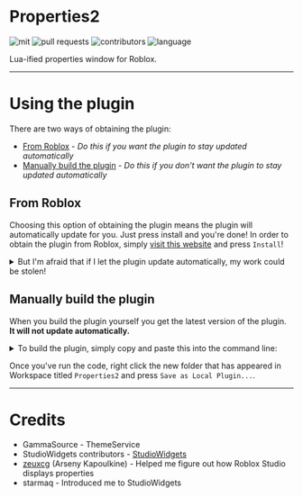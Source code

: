 # Properties2
![mit](https://img.shields.io/github/license/MrSprinkleToes/Properties2?color=b) ![pull requests](https://img.shields.io/github/issues-pr/MrSprinkleToes/Properties2) ![contributors](https://img.shields.io/github/contributors/MrSprinkleToes/Properties2) ![language](https://img.shields.io/github/languages/top/MrSprinkleToes/Properties2)

Lua-ified properties window for Roblox.
___
# Using the plugin
There are two ways of obtaining the plugin:
- [From Roblox](#from-roblox) - *Do this if you want the plugin to stay updated automatically*
- [Manually build the plugin](#manually-build-the-plugin) - *Do this if you don't want the plugin to stay updated automatically*
## From Roblox
Choosing this option of obtaining the plugin means the plugin will automatically update for you. Just press install and you're done!
In order to obtain the plugin from Roblox, simply [visit this website](https://www.roblox.com/library/5553966117/Properties2) and press `Install`!
<details>
  <summary>But I'm afraid that if I let the plugin update automatically, my work could be stolen!</summary>
  I completely understand this concern. The source code of the plugin will always be available at this repository, so feel free to check back here any time there's an update and check out what changes were made!
</details>

## Manually build the plugin
When you build the plugin yourself you get the latest version of the plugin. **It will not update automatically.**
<details>
  <summary>To build the plugin, simply copy and paste this into the command line:</summary>
  <p>
    
```lua
print("Building Properties2...")

local HTTP = game:GetService("HttpService")
local Request
local success = pcall(function()
	Request = HTTP:GetAsync("https://api.github.com/repos/MrSprinkleToes/Properties2/contents/")
end)
local Returned = HTTP:JSONDecode(Request)

if not success then
	warn("There was an issue getting the repository.")
end

local Properties2 = Instance.new("Folder")
Properties2.Name = "Properties2"
Properties2.Parent = workspace

function Iterate(Table, Destination)
	for _, File in pairs(Table) do
		if File.type == "dir" then
			local Folder = Instance.new("Folder")
			Folder.Name = File.name
			Folder.Parent = Destination
			local Request = HTTP:GetAsync("https://api.github.com/repos/MrSprinkleToes/Properties2/contents/"..File.name)
			local Returned = HTTP:JSONDecode(Request)
			Iterate(Returned, Folder)
		elseif File.name ~= "LICENSE" and File.name ~= "README.md" then
			local Script = Instance.new("ModuleScript")
			Script.Name = string.sub(File.name, 1, #File.name - 4)
			Script.Source = HTTP:GetAsync(File.download_url)
			Script.Parent = Destination
		end
	end
end

Iterate(Returned, Properties2)

local Runner = Instance.new("Script")
Runner.Name = "Runner"
Runner.Source = "require(script.Parent.Main).init(plugin)"
Runner.Parent = Properties2

print("Properties2 has been built! Right click the folder in the Workspace and click \"Save as Local Plugin...\"")
```
  </p>
</details>

Once you've run the code, right click the new folder that has appeared in Workspace titled `Properties2` and press `Save as Local Plugin...`.
___
# Credits
- GammaSource - ThemeService
- StudioWidgets contributors - [StudioWidgets](https://github.com/Roblox/StudioWidgets)
- [zeuxcg](https://twitter.com/zeuxcg) (Arseny Kapoulkine) - Helped me figure out how Roblox Studio displays properties
- starmaq - Introduced me to StudioWidgets
